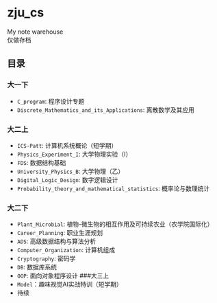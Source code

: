 # zju_cs
My note warehouse<br/>
仅做存档

## 目录
### 大一下
* `C_program`: 程序设计专题
* `Discrete_Mathematics_and_its_Applications`: 离散数学及其应用
### 大二上
* `ICS-Patt`: 计算机系统概论（短学期）
* `Physics_Experiment_I`: 大学物理实验（I）
* `FDS`: 数据结构基础
* `University_Physics_B`: 大学物理（乙）
* `Digital_Logic_Design`: 数字逻辑设计
* `Probability_theory_and_mathematical_statistics`: 概率论与数理统计
### 大二下
* `Plant_Microbial`: 植物-微生物的相互作用及可持续农业（农学院国际化）
* `Career_Planning`: 职业生涯规划
* `ADS`: 高级数据结构与算法分析
* `Computer_Organization`: 计算机组成
* `Cryptography`: 密码学
* `DB`: 数据库系统
* `OOP`: 面向对象程序设计
###大三上
* `Model`：趣味视觉AI实战特训（短学期）
* 待续
